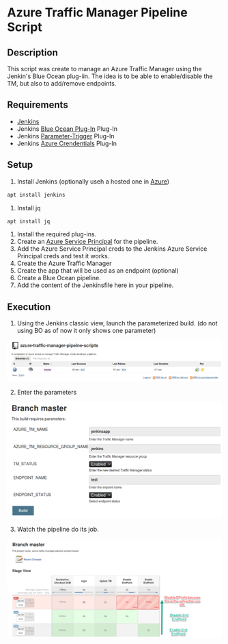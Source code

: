 # Azure Traffic Manager Pipeline Script

## Description

This script was create to manage an Azure Traffic Manager using the Jenkin's Blue Ocean plug-iin.   The idea is to be able to enable/disable the TM, but also to add/remove endpoints.

## Requirements

- [Jenkins](https://jenkins.io/)
- Jenkins [Blue Ocean Plug-In](https://plugins.jenkins.io/blueocean) Plug-In
- Jenkins [Parameter-Trigger](https://plugins.jenkins.io/parameterized-trigger) Plug-In
- Jenkins [Azure Crendentials](https://plugins.jenkins.io/azure-credentials) Plug-In

## Setup

1. Install Jenkins (optionally useh a hosted one in [Azure](https://azure.microsoft.com/en-us/blog/jenkins-on-azure-from-zero-to-hero/))

``` bash
apt install jenkins
```

1. Install jq

``` bash
apt install jq
```

1. Install the required plug-ins.
1. Create an [Azure Service Principal](https://docs.microsoft.com/en-us/azure/azure-resource-manager/resource-group-create-service-principal-portal#get-application-id-and-authentication-key) for the pipeline.
1. Add the Azure Service Principal creds to the Jenkins Azure Service Principal creds and test it works.
1. Create the Azure Traffic Manager
1. Create the app that will be used as an endpoint (optional)
1. Create a Blue Ocean pipeline.
1. Add the content of the Jenkinsfile here in your pipeline.

## Execution

1. Using the Jenkins  classic view, launch the parameterized build. (do not using BO as of now it only shows one parameter)

![alt Jenkins build](images/jbuild.png)

2. Enter the parameters

![alt Jenkins parameter](images/jparemeter.png)

3. Watch the pipeline do its job.

![alt Jenkins pipeline](images/jpipeline.png)
